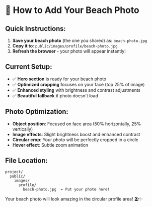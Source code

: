 # 📸 How to Add Your Beach Photo

## Quick Instructions:

1. **Save your beach photo** (the one you shared) as: `beach-photo.jpg`
2. **Copy it to**: `public/images/profile/beach-photo.jpg`
3. **Refresh the browser** - your photo will appear instantly!

## Current Setup:
- ✅ **Hero section** is ready for your beach photo
- ✅ **Optimized cropping** focuses on your face (top 25% of image)
- ✅ **Enhanced styling** with brightness and contrast adjustments
- ✅ **Beautiful fallback** if photo doesn't load

## Photo Optimization:
- **Object position**: Focused on face area (50% horizontally, 25% vertically)
- **Image effects**: Slight brightness boost and enhanced contrast
- **Circular crop**: Your photo will be perfectly cropped in a circle
- **Hover effect**: Subtle zoom animation

## File Location:
```
project/
  public/
    images/
      profile/
        beach-photo.jpg  ← Put your photo here!
```

Your beach photo will look amazing in the circular profile area! 🏖️✨ 